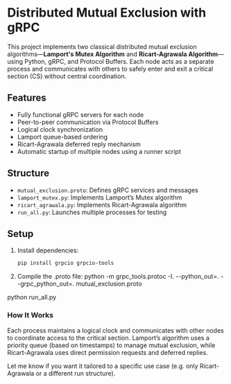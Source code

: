 # Distributed Mutual Exclusion with gRPC

This project implements two classical distributed mutual exclusion algorithms—**Lamport's Mutex Algorithm** and **Ricart-Agrawala Algorithm**—using Python, gRPC, and Protocol Buffers. Each node acts as a separate process and communicates with others to safely enter and exit a critical section (CS) without central coordination.

## Features

- Fully functional gRPC servers for each node
- Peer-to-peer communication via Protocol Buffers
- Logical clock synchronization
- Lamport queue-based ordering
- Ricart-Agrawala deferred reply mechanism
- Automatic startup of multiple nodes using a runner script

## Structure

- `mutual_exclusion.proto`: Defines gRPC services and messages
- `lamport_mutex.py`: Implements Lamport’s Mutex algorithm
- `ricart_agrawala.py`: Implements Ricart-Agrawala algorithm
- `run_all.py`: Launches multiple processes for testing

## Setup

1. Install dependencies:
   ```bash
   pip install grpcio grpcio-tools
2.  Compile the .proto file:
   python -m grpc_tools.protoc -I. --python_out=. --grpc_python_out=. mutual_exclusion.proto

python run_all.py
### How It Works
Each process maintains a logical clock and communicates with other nodes to coordinate access to the critical section. Lamport’s algorithm uses a priority queue (based on timestamps) to manage mutual exclusion, while Ricart-Agrawala uses direct permission requests and deferred replies.


Let me know if you want it tailored to a specific use case (e.g. only Ricart-Agrawala or a different run structure).
